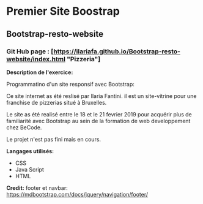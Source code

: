 # Premier Site Boostrap

## Bootstrap-resto-website

### Git Hub page : [https://ilariafa.github.io/Bootstrap-resto-website/index.html "Pizzeria"]

**Description de l'exercice:**

Programmatino d'un site responsif avec Bootstrap:

Ce site internet as été reslisé par Ilaria Fantini.
il est un site-vitrine pour une franchise de pizzerias situé à Bruxelles.

Le site as été realisé entre le 18 et le 21 fevrier 2019 pour acquérir plus de familiarité avec Bootstrap au sein de la formation de web developpement chez BeCode.

Le projet n'est pas fini mais en cours. 

**Langages utilisés:**

- CSS
- Java Script
- HTML




**Credit:**
footer et navbar:
https://mdbootstrap.com/docs/jquery/navigation/footer/

